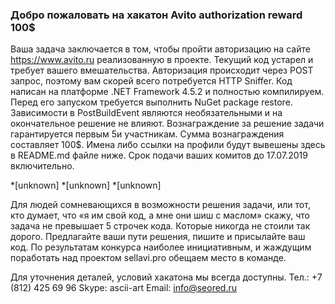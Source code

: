 ### Добро пожаловать на хакатон Avito authorization reward 100$

Ваша задача заключается в том, чтобы пройти авторизацию на сайте https://www.avito.ru реализованную в проекте. Текущий код устарел и требует вашего вмешательства. Авторизация происходит через POST запрос, поэтому вам скорей всего потребуется HTTP Sniffer.  Код написан на платформе .NET Framework 4.5.2 и полностью компилируем. Перед его запуском требуется выполнить NuGet package restore. Зависимости в PostBuildEvent являются необязательными и на окончательное решение не влияют.
Вознаграждение за решение задачи гарантируется первым 5и участникам. Сумма вознаграждения составляет 100$. Имена либо ссылки на профили будут вывешены здесь в README.md файле ниже. Срок подачи ваших комитов до 17.07.2019 включительно.

*[unknown]
*[unknown]
*[unknown]

Для людей сомневающихся в возможности решения задачи, или тот, кто думает, что «я им свой код, а мне они шиш с маслом» скажу, что задача не превышает 5 строчек кода. Которые никогда не стоили так дорого.
Предлагайте ваши пути решения, пишите и присылайте ваш код. По результатам конкурса наиболее инициативным, и жаждущим поработать над проектом sellavi.pro обещаем   место в команде.

Для  уточнения деталей, условий хакатона мы всегда доступны.
Тел.: +7 (812) 425 69 96
Skype: ascii-art
Email: info@seored.ru
